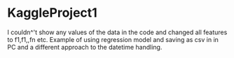 # KaggleProject1

I couldn^'t show any values of the data in the code and changed all features to f1,f1,,fn etc.
Example of using regression model and saving as csv in in PC and a different approach to the datetime handling.
